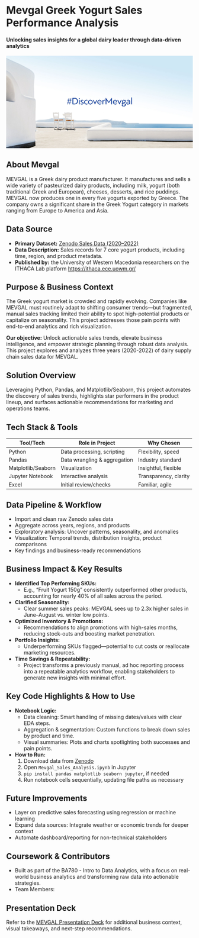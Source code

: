 # Mevgal Greek Yogurt Sales Performance Analysis
#### Unlocking sales insights for a global dairy leader through data-driven analytics

![](https://github.com/SnehaEkka/BA780-Greek-Yogurt-Sales-Analysis/blob/main/Mevgal-banner.jpg)

## About Mevgal
MEVGAL is a Greek dairy product manufacturer. It manufactures and sells a wide variety of pasteurized dairy products, including milk, yogurt (both traditional Greek and European), cheeses, desserts, and rice puddings. MEVGAL now produces one in every five yogurts exported by Greece. The company owns a significant share in the Greek Yogurt category in markets ranging from Europe to America and Asia.

## Data Source

- **Primary Dataset:** [Zenodo Sales Data (2020–2022)](https://zenodo.org/record/7853252)
- **Data Description:** Sales records for 7 core yogurt products, including time, region, and product metadata.
- **Published by:** the University of Western Macedonia researchers on the ITHACA Lab platform https://ithaca.ece.uowm.gr/

## Purpose & Business Context

The Greek yogurt market is crowded and rapidly evolving. Companies like MEVGAL must routinely adapt to shifting consumer trends—but fragmented, manual sales tracking limited their ability to spot high-potential products or capitalize on seasonality. This project addresses those pain points with end-to-end analytics and rich visualization.

**Our objective:** Unlock actionable sales trends, elevate business intelligence, and empower strategic planning through robust data analysis. This project explores and analyzes three years (2020-2022) of dairy supply chain sales data for MEVGAL. 

## Solution Overview

Leveraging Python, Pandas, and Matplotlib/Seaborn, this project automates the discovery of sales trends, highlights star performers in the product lineup, and surfaces actionable recommendations for marketing and operations teams.

## Tech Stack & Tools

| Tool/Tech          | Role in Project                | Why Chosen            |
|--------------------|-------------------------------|-----------------------|
| Python             | Data processing, scripting     | Flexibility, speed    |
| Pandas             | Data wrangling & aggregation   | Industry standard     |
| Matplotlib/Seaborn | Visualization                  | Insightful, flexible  |
| Jupyter Notebook   | Interactive analysis           | Transparency, clarity |
| Excel              | Initial review/checks          | Familiar, agile       |

## Data Pipeline & Workflow

- Import and clean raw Zenodo sales data
- Aggregate across years, regions, and products
- Exploratory analysis: Uncover patterns, seasonality, and anomalies
- Visualization: Temporal trends, distribution insights, product comparisons
- Key findings and business-ready recommendations  

## Business Impact & Key Results

- **Identified Top Performing SKUs:**  
  - E.g., “Fruit Yogurt 150g” consistently outperformed other products, accounting for nearly 40% of all sales across the period.
- **Clarified Seasonality:**  
  - Clear summer sales peaks: MEVGAL sees up to 2.3x higher sales in June–August vs. winter low points.
- **Optimized Inventory & Promotions:**  
  - Recommendations to align promotions with high-sales months, reducing stock-outs and boosting market penetration.
- **Portfolio Insights:**  
  - Underperforming SKUs flagged—potential to cut costs or reallocate marketing resources.
- **Time Savings & Repeatability:**  
  - Project transforms a previously manual, ad hoc reporting process into a repeatable analytics workflow, enabling stakeholders to generate new insights with minimal effort.

## Key Code Highlights & How to Use

- **Notebook Logic:**  
  - Data cleaning: Smart handling of missing dates/values with clear EDA steps.
  - Aggregation & segmentation: Custom functions to break down sales by product and time.
  - Visual summaries: Plots and charts spotlighting both successes and pain points.
- **How to Run:**  
  1. Download data from [Zenodo](https://zenodo.org/record/7853252)
  2. Open `Mevgal_Sales_Analysis.ipynb` in Jupyter
  3. `pip install pandas matplotlib seaborn jupyter`, if needed
  4. Run notebook cells sequentially, updating file paths as necessary

## Future Improvements

- Layer on predictive sales forecasting using regression or machine learning
- Expand data sources: Integrate weather or economic trends for deeper context
- Automate dashboard/reporting for non-technical stakeholders

## Coursework & Contributors
- Built as part of the BA780 - Intro to Data Analytics, with a focus on real-world business analytics and transforming raw data into actionable strategies.
- Team Members: 

## Presentation Deck

Refer to the [MEVGAL Presentation Deck](https://www.canva.com/design/DAFxrObRam8/Zp9cwPbMrqd1GxI1oGxcuA/view) for additional business context, visual takeaways, and next-step recommendations.
